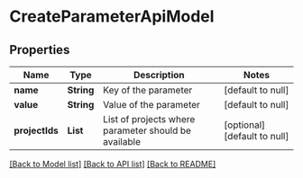 # CreateParameterApiModel
## Properties

| Name | Type | Description | Notes |
|------------ | ------------- | ------------- | -------------|
| **name** | **String** | Key of the parameter | [default to null] |
| **value** | **String** | Value of the parameter | [default to null] |
| **projectIds** | **List** | List of projects where parameter should be available | [optional] [default to null] |

[[Back to Model list]](../README.md#documentation-for-models) [[Back to API list]](../README.md#documentation-for-api-endpoints) [[Back to README]](../README.md)

